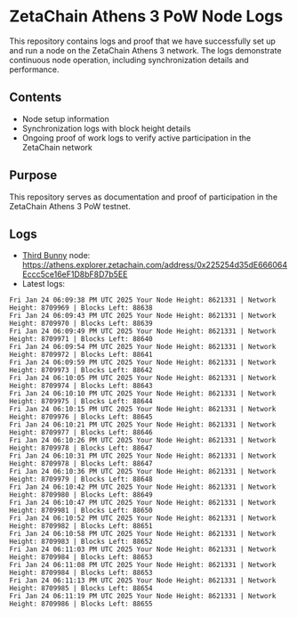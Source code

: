 # ZetaChain Athens 3 PoW Node Logs
This repository contains logs and proof that we have successfully set up and run a node on the ZetaChain Athens 3 network. The logs demonstrate continuous node operation, including synchronization details and performance.

## Contents
- Node setup information
- Synchronization logs with block height details
- Ongoing proof of work logs to verify active participation in the ZetaChain network

## Purpose
This repository serves as documentation and proof of participation in the ZetaChain Athens 3 PoW testnet.

## Logs

- [Third Bunny](https://thirdbunny.xyz/) node: https://athens.explorer.zetachain.com/address/0x225254d35dE666064Eccc5ce16eF1D8bF8D7b5EE
- Latest logs:
```
Fri Jan 24 06:09:38 PM UTC 2025 Your Node Height: 8621331 | Network Height: 8709969 | Blocks Left: 88638
Fri Jan 24 06:09:43 PM UTC 2025 Your Node Height: 8621331 | Network Height: 8709970 | Blocks Left: 88639
Fri Jan 24 06:09:49 PM UTC 2025 Your Node Height: 8621331 | Network Height: 8709971 | Blocks Left: 88640
Fri Jan 24 06:09:54 PM UTC 2025 Your Node Height: 8621331 | Network Height: 8709972 | Blocks Left: 88641
Fri Jan 24 06:09:59 PM UTC 2025 Your Node Height: 8621331 | Network Height: 8709973 | Blocks Left: 88642
Fri Jan 24 06:10:05 PM UTC 2025 Your Node Height: 8621331 | Network Height: 8709974 | Blocks Left: 88643
Fri Jan 24 06:10:10 PM UTC 2025 Your Node Height: 8621331 | Network Height: 8709975 | Blocks Left: 88644
Fri Jan 24 06:10:15 PM UTC 2025 Your Node Height: 8621331 | Network Height: 8709976 | Blocks Left: 88645
Fri Jan 24 06:10:21 PM UTC 2025 Your Node Height: 8621331 | Network Height: 8709977 | Blocks Left: 88646
Fri Jan 24 06:10:26 PM UTC 2025 Your Node Height: 8621331 | Network Height: 8709978 | Blocks Left: 88647
Fri Jan 24 06:10:31 PM UTC 2025 Your Node Height: 8621331 | Network Height: 8709978 | Blocks Left: 88647
Fri Jan 24 06:10:36 PM UTC 2025 Your Node Height: 8621331 | Network Height: 8709979 | Blocks Left: 88648
Fri Jan 24 06:10:42 PM UTC 2025 Your Node Height: 8621331 | Network Height: 8709980 | Blocks Left: 88649
Fri Jan 24 06:10:47 PM UTC 2025 Your Node Height: 8621331 | Network Height: 8709981 | Blocks Left: 88650
Fri Jan 24 06:10:52 PM UTC 2025 Your Node Height: 8621331 | Network Height: 8709982 | Blocks Left: 88651
Fri Jan 24 06:10:58 PM UTC 2025 Your Node Height: 8621331 | Network Height: 8709983 | Blocks Left: 88652
Fri Jan 24 06:11:03 PM UTC 2025 Your Node Height: 8621331 | Network Height: 8709984 | Blocks Left: 88653
Fri Jan 24 06:11:08 PM UTC 2025 Your Node Height: 8621331 | Network Height: 8709984 | Blocks Left: 88653
Fri Jan 24 06:11:13 PM UTC 2025 Your Node Height: 8621331 | Network Height: 8709985 | Blocks Left: 88654
Fri Jan 24 06:11:19 PM UTC 2025 Your Node Height: 8621331 | Network Height: 8709986 | Blocks Left: 88655
```
